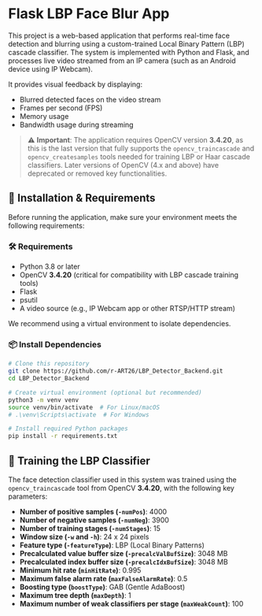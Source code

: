 # Flask LBP Face Blur App

This project is a web-based application that performs real-time face detection and blurring using a custom-trained Local Binary Pattern (LBP) cascade classifier. The system is implemented with Python and Flask, and processes live video streamed from an IP camera (such as an Android device using IP Webcam).

It provides visual feedback by displaying:
- Blurred detected faces on the video stream
- Frames per second (FPS)
- Memory usage
- Bandwidth usage during streaming

> ⚠️ **Important**: The application requires OpenCV version **3.4.20**, as this is the last version that fully supports the `opencv_traincascade` and `opencv_createsamples` tools needed for training LBP or Haar cascade classifiers. Later versions of OpenCV (4.x and above) have deprecated or removed key functionalities.

## 🔧 Installation & Requirements

Before running the application, make sure your environment meets the following requirements:

### 🛠️ Requirements

- Python 3.8 or later
- OpenCV **3.4.20** (critical for compatibility with LBP cascade training tools)
- Flask
- psutil
- A video source (e.g., IP Webcam app or other RTSP/HTTP stream)

We recommend using a virtual environment to isolate dependencies.

### 📦 Install Dependencies

```bash
# Clone this repository
git clone https://github.com/r-ART26/LBP_Detector_Backend.git
cd LBP_Detector_Backend

# Create virtual environment (optional but recommended)
python3 -m venv venv
source venv/bin/activate  # For Linux/macOS
# .\venv\Scripts\activate  # For Windows

# Install required Python packages
pip install -r requirements.txt
```
## 🧠 Training the LBP Classifier

The face detection classifier used in this system was trained using the `opencv_traincascade` tool from OpenCV **3.4.20**, with the following key parameters:

- **Number of positive samples (`-numPos`)**: 4000  
- **Number of negative samples (`-numNeg`)**: 3900  
- **Number of training stages (`-numStages`)**: 15  
- **Window size (`-w` and `-h`)**: 24 x 24 pixels  
- **Feature type (`-featureType`)**: LBP (Local Binary Patterns)  
- **Precalculated value buffer size (`-precalcValBufSize`)**: 3048 MB  
- **Precalculated index buffer size (`-precalcIdxBufSize`)**: 3048 MB  
- **Minimum hit rate (`minHitRate`)**: 0.995  
- **Maximum false alarm rate (`maxFalseAlarmRate`)**: 0.5  
- **Boosting type (`boostType`)**: GAB (Gentle AdaBoost)  
- **Maximum tree depth (`maxDepth`)**: 1  
- **Maximum number of weak classifiers per stage (`maxWeakCount`)**: 100  


